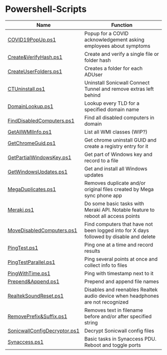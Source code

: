 # Powershell-Scripts

| Name                         | Function                                                                                                                 |
| ---------------------------- | ------------------------------------------------------------------------------------------------------------------------ |
| [COVID19PopUp.ps1](/COVID19PopUp.ps1)                         | Popup for a COVID acknowledgement asking employees about symptoms                       |
| [Create&VerifyHash.ps1](/Create&VerifyHash.ps1)               | Create and verify a single file or folder hash                                          |
| [CreateUserFolders.ps1](/CreateUserFolders.ps1)               | Creates a folder for each ADUser                                                        |
| [CTUninstall.ps1](/CTUninstall.ps1)                           | Uninstall Sonicwall Connect Tunnel and remove extras left behind                        |
| [DomainLookup.ps1](/DomainLookup.ps1)                         | Lookup every TLD for a specified domain name                                            |
| [FindDisabledComputers.ps1](/FindDisabledComputers.ps1)       | Find all disabled computers in domain                                                   |
| [GetAllWMIInfo.ps1](/GetAllWMIInfo.ps1)                       | List all WMI classes (WIP?)                                                             |
| [GetChromeGuid.ps1](/GetChromeGuid.ps1)                       | Get chrome uninstall GUID and create a registry entry for it                            |
| [GetPartialWindowsKey.ps1](/GetPartialWindowsKey.ps1)         | Get part of Windows key and record to a file                                            |
| [GetWindowsUpdates.ps1](/GetWindowsUpdates.ps1)               | Get and install all Windows updates                                                     |
| [MegaDuplicates.ps1](/MegaDuplicates.ps1)                     | Removes duplicate and/or original files created by Mega sync phone app                  |
| [Meraki.ps1](/Meraki.ps1)                                     | Do some basic tasks with Meraki API. Notable feature to reboot all access points        |
| [MoveDisabledComputers.ps1](/MoveDisabledComputers.ps1)       | Find computers that have not been logged into for X days followed by disable and delete |
| [PingTest.ps1](/PingTest.ps1)                                 | Ping one at a time and record results                                                   |
| [PingTestParallel.ps1](/PingTestParallel.ps1)                 | Ping several points at once and collect info to files                                   |
| [PingWithTime.ps1](/PingWithTime.ps1)                         | Ping with timestamp next to it                                                          |
| [Prepend&Append.ps1](/Prepend&Append.ps1)                     | Prepend and append file names                                                           |
| [RealtekSoundReset.ps1](/RealtekSoundReset.ps1)               | Disables and reenables Realtek audio device when headphones are not recognized          |
| [RemovePrefix&Suffix.ps1](/RemovePrefix&Suffix.ps1)           | Removes text in filename before and/or after specified string                           |
| [SonicwallConfigDecryptor.ps1](/SonicwallConfigDecryptor.ps1) | Decrypt Sonicwall config files                                                          |
| [Synaccess.ps1](/Synaccess.ps1)                               | Basic tasks in Synaccess PDU. Reboot and toggle ports                                   |
